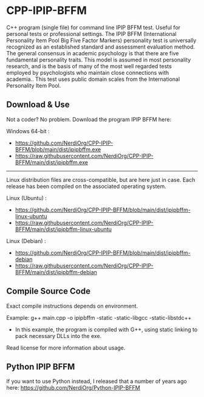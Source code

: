 # CPP-IPIP-BFFM

C++ program (single file) for command line IPIP BFFM test. Useful for personal tests or professional settings. The IPIP BFFM (International Personality Item Pool Big Five Factor Markers) personality test is universally recognized as an established standard and assessment evaluation method. The general consensus in academic psychology is that there are five fundamental personality traits. This model is assumed in most personality research, and is the basis of many of the most well regarded tests employed by psychologists who maintain close connections with academia.. This test uses public domain scales from the International Personality Item Pool.

## Download & Use

Not a coder? No problem. Download the program IPIP BFFM here:

Windows 64-bit : 
- https://github.com/NerdiOrg/CPP-IPIP-BFFM/blob/main/dist/ipipbffm.exe
- https://raw.githubusercontent.com/NerdiOrg/CPP-IPIP-BFFM/main/dist/ipipbffm.exe

--- 
Linux distribution files are cross-compatible, but are here just in case. Each release has been compiled on the associated operating system.

Linux (Ubuntu) :
- https://github.com/NerdiOrg/CPP-IPIP-BFFM/blob/main/dist/ipipbffm-linux-ubuntu
- https://raw.githubusercontent.com/NerdiOrg/CPP-IPIP-BFFM/main/dist/ipipbffm-linux-ubuntu

Linux (Debian) :
- https://github.com/NerdiOrg/CPP-IPIP-BFFM/blob/main/dist/ipipbffm-debian
- https://raw.githubusercontent.com/NerdiOrg/CPP-IPIP-BFFM/main/dist/ipipbffm-debian

## Compile Source Code

Exact compile instructions depends on environment. 

Example: g++ main.cpp -o ipipbffm  -static -static-libgcc -static-libstdc++
- In this example, the program is compiled with G++, using static linking to pack necessary DLLs into the exe.

Read license for more information about usage.

## Python IPIP BFFM 

If you want to use Python instead, I released that a number of years ago here: https://github.com/NerdiOrg/Python-IPIP-BFFM
